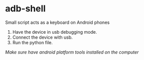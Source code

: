 # adb-shell
Small script acts as a keyboard on Android phones


1. Have the device in usb debugging mode. 
2. Connect the device with usb.
3. Run the python file.

*Make sure have android platform tools installed on the computer*
